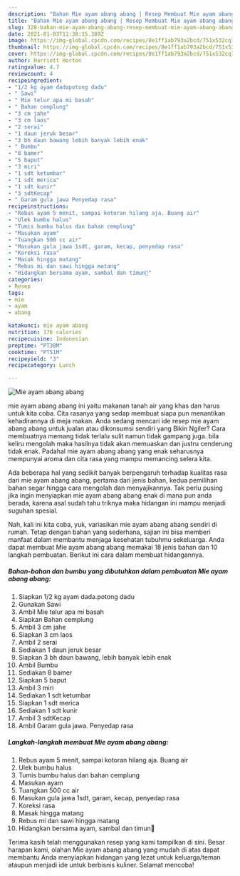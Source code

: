 ```yaml
---
description: "Bahan Mie ayam abang abang | Resep Membuat Mie ayam abang abang Yang Paling Enak"
title: "Bahan Mie ayam abang abang | Resep Membuat Mie ayam abang abang Yang Paling Enak"
slug: 328-bahan-mie-ayam-abang-abang-resep-membuat-mie-ayam-abang-abang-yang-paling-enak
date: 2021-01-03T11:38:15.389Z
image: https://img-global.cpcdn.com/recipes/8e1ff1ab793a2bcd/751x532cq70/mie-ayam-abang-abang-foto-resep-utama.jpg
thumbnail: https://img-global.cpcdn.com/recipes/8e1ff1ab793a2bcd/751x532cq70/mie-ayam-abang-abang-foto-resep-utama.jpg
cover: https://img-global.cpcdn.com/recipes/8e1ff1ab793a2bcd/751x532cq70/mie-ayam-abang-abang-foto-resep-utama.jpg
author: Harriett Horton
ratingvalue: 4.7
reviewcount: 4
recipeingredient:
- "1/2 kg ayam dadapotong dadu"
- " Sawi"
- " Mie telur apa mi basah"
- " Bahan cemplung"
- "3 cm jahe"
- "3 cm laos"
- "2 serai"
- "1 daun jeruk besar"
- "3 bh daun bawang lebih banyak lebih enak"
- " Bumbu"
- "8 bamer"
- "5 baput"
- "3 miri"
- "1 sdt ketumbar"
- "1 sdt merica"
- "1 sdt kunir"
- "3 sdtKecap"
- " Garam gula jawa Penyedap rasa"
recipeinstructions:
- "Rebus ayam 5 menit, sampai kotoran hilang aja. Buang air"
- "Ulek bumbu halus"
- "Tumis bumbu halus dan bahan cemplung"
- "Masukan ayam"
- "Tuangkan 500 cc air"
- "Masukan gula jawa 1sdt, garam, kecap, penyedap rasa"
- "Koreksi rasa"
- "Masak hingga matang"
- "Rebus mi dan sawi hingga matang"
- "Hidangkan bersama ayam, sambal dan timun🤩"
categories:
- Resep
tags:
- mie
- ayam
- abang

katakunci: mie ayam abang 
nutrition: 176 calories
recipecuisine: Indonesian
preptime: "PT38M"
cooktime: "PT51M"
recipeyield: "3"
recipecategory: Lunch

---
```



![Mie ayam abang abang](https://img-global.cpcdn.com/recipes/8e1ff1ab793a2bcd/751x532cq70/mie-ayam-abang-abang-foto-resep-utama.jpg)


mie ayam abang abang ini yaitu makanan tanah air yang khas dan harus untuk kita coba. Cita rasanya yang sedap membuat siapa pun menantikan kehadirannya di meja makan.
Anda sedang mencari ide resep mie ayam abang abang untuk jualan atau dikonsumsi sendiri yang Bikin Ngiler? Cara membuatnya memang tidak terlalu sulit namun tidak gampang juga. bila keliru mengolah maka hasilnya tidak akan memuaskan dan justru cenderung tidak enak. Padahal mie ayam abang abang yang enak seharusnya mempunyai aroma dan cita rasa yang mampu memancing selera kita.



Ada beberapa hal yang sedikit banyak berpengaruh terhadap kualitas rasa dari mie ayam abang abang, pertama dari jenis bahan, kedua pemilihan bahan segar hingga cara mengolah dan menyajikannya. Tak perlu pusing jika ingin menyiapkan mie ayam abang abang enak di mana pun anda berada, karena asal sudah tahu triknya maka hidangan ini mampu menjadi suguhan spesial.


Nah, kali ini kita coba, yuk, variasikan mie ayam abang abang sendiri di rumah. Tetap dengan bahan yang sederhana, sajian ini bisa memberi manfaat dalam membantu menjaga kesehatan tubuhmu sekeluarga. Anda dapat membuat Mie ayam abang abang memakai 18 jenis bahan dan 10 langkah pembuatan. Berikut ini cara dalam membuat hidangannya.

<!--inarticleads1-->

##### Bahan-bahan dan bumbu yang dibutuhkan dalam pembuatan Mie ayam abang abang:

1. Siapkan 1/2 kg ayam dada.potong dadu
1. Gunakan  Sawi
1. Ambil  Mie telur apa mi basah
1. Siapkan  Bahan cemplung
1. Ambil 3 cm jahe
1. Siapkan 3 cm laos
1. Ambil 2 serai
1. Sediakan 1 daun jeruk besar
1. Siapkan 3 bh daun bawang, lebih banyak lebih enak
1. Ambil  Bumbu
1. Sediakan 8 bamer
1. Siapkan 5 baput
1. Ambil 3 miri
1. Sediakan 1 sdt ketumbar
1. Siapkan 1 sdt merica
1. Sediakan 1 sdt kunir
1. Ambil 3 sdtKecap
1. Ambil  Garam gula jawa. Penyedap rasa




<!--inarticleads2-->

##### Langkah-langkah membuat Mie ayam abang abang:

1. Rebus ayam 5 menit, sampai kotoran hilang aja. Buang air
1. Ulek bumbu halus
1. Tumis bumbu halus dan bahan cemplung
1. Masukan ayam
1. Tuangkan 500 cc air
1. Masukan gula jawa 1sdt, garam, kecap, penyedap rasa
1. Koreksi rasa
1. Masak hingga matang
1. Rebus mi dan sawi hingga matang
1. Hidangkan bersama ayam, sambal dan timun🤩




Terima kasih telah menggunakan resep yang kami tampilkan di sini. Besar harapan kami, olahan Mie ayam abang abang yang mudah di atas dapat membantu Anda menyiapkan hidangan yang lezat untuk keluarga/teman ataupun menjadi ide untuk berbisnis kuliner. Selamat mencoba!
